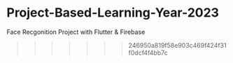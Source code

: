 # Project-Based-Learning-Year-2023

Face Recgonition Project with Flutter & Firebase
>>>>>>> 246950a819f58e903c469f424f31f0dcf4f4bb7c
